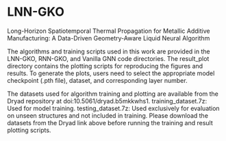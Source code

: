 # LNN-GKO
Long-Horizon Spatiotemporal Thermal Propagation for Metallic Additive Manufacturing: A Data-Driven Geometry-Aware Liquid Neural Algorithm

The algorithms and training scripts used in this work are provided in the LNN-GKO, RNN-GKO, and Vanilla GNN code directories. The result_plot directory contains the plotting scripts for reproducing the figures and results. To generate the plots, users need to select the appropriate model checkpoint (.pth file), dataset, and corresponding layer number.

The datasets used for algorithm training and plotting are available from the Dryad repository at doi:10.5061/dryad.b5mkkwhs1.
training_dataset.7z: Used for model training.
testing_dataset.7z: Used exclusively for evaluation on unseen structures and not included in training.
Please download the datasets from the Dryad link above before running the training and result plotting scripts.
